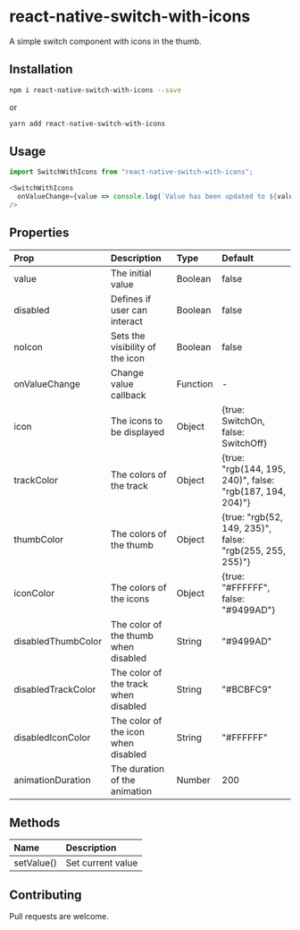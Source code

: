 # react-native-switch-with-icons

A simple switch component with icons in the thumb.

## Installation

```bash
npm i react-native-switch-with-icons --save
```

or

```bash
yarn add react-native-switch-with-icons
```

## Usage

```js
import SwitchWithIcons from "react-native-switch-with-icons";

<SwitchWithIcons
  onValueChange={value => console.log(`Value has been updated to ${value}`)}
/>
```

## Properties

 Prop               | Description                           | Type      | Default
:------------------ |:------------------------------------- |:--------- |:---------------------------------------------------------
 value              | The initial value                     | Boolean   | false
 disabled           | Defines if user can interact          | Boolean   | false
 noIcon             | Sets the visibility of the icon       | Boolean   | false
 onValueChange      | Change value callback                 | Function  | -
 icon               | The icons to be displayed             | Object    | {true: SwitchOn, false: SwitchOff}
 trackColor         | The colors of the track               | Object    | {true: "rgb(144, 195, 240)", false: "rgb(187, 194, 204)"}
 thumbColor         | The colors of the thumb               | Object    | {true: "rgb(52, 149, 235)", false: "rgb(255, 255, 255)"}
 iconColor          | The colors of the icons               | Object    | {true: "#FFFFFF", false: "#9499AD"}
 disabledThumbColor | The color of the thumb when disabled  | String    | "#9499AD"
 disabledTrackColor | The color of the track when disabled  | String    | "#BCBFC9"
 disabledIconColor  | The color of the icon when disabled   | String    | "#FFFFFF"
 animationDuration  | The duration of the animation         | Number    | 200

## Methods

 Name          | Description
:------------- |:------------------
 setValue()    | Set current value

## Contributing

Pull requests are welcome.
